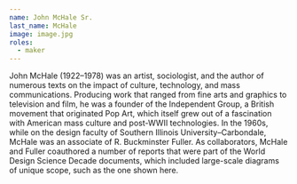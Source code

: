 ```yaml
---
name: John McHale Sr.
last_name: McHale
image: image.jpg
roles:
  - maker
---
```

John McHale (1922–1978) was an artist, sociologist, and the author of numerous texts on the impact of culture, technology, and mass communications. Producing work that ranged from fine arts and graphics to television and film, he was a founder of the Independent Group, a British movement that originated Pop Art, which itself grew out of a fascination with American mass culture and post-WWII technologies. In the 1960s, while on the design faculty of Southern Illinois University–Carbondale, McHale was an associate of R. Buckminster Fuller. As collaborators, McHale and Fuller coauthored a number of reports that were part of the World Design Science Decade documents, which included large-scale diagrams of unique scope, such as the one shown here.
